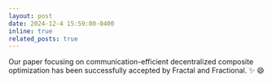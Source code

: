 ```yaml
---
layout: post
date: 2024-12-4 15:59:00-0400
inline: true
related_posts: true
---
```


Our paper focusing on communication-efficient decentralized composite optimization has been successfully accepted by Fractal and Fractional. :sparkles: :smile: